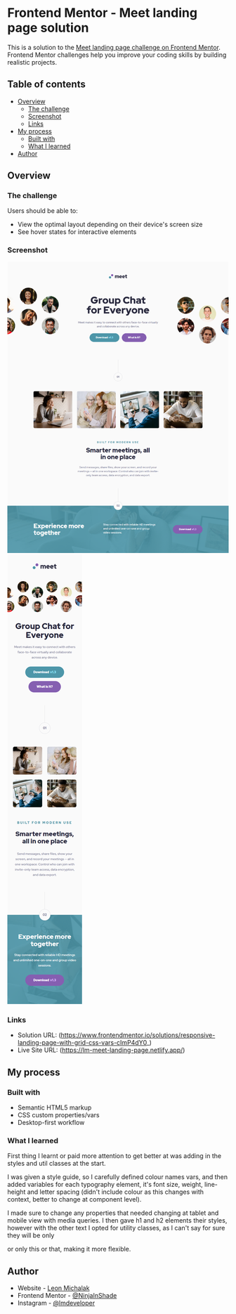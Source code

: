 # Frontend Mentor - Meet landing page solution

This is a solution to the [Meet landing page challenge on Frontend Mentor](https://www.frontendmentor.io/challenges/meet-landing-page-rbTDS6OUR). Frontend Mentor challenges help you improve your coding skills by building realistic projects.

## Table of contents

- [Overview](#overview)
  - [The challenge](#the-challenge)
  - [Screenshot](#screenshot)
  - [Links](#links)
- [My process](#my-process)
  - [Built with](#built-with)
  - [What I learned](#what-i-learned)
- [Author](#author)

## Overview

### The challenge

Users should be able to:

- View the optimal layout depending on their device's screen size
- See hover states for interactive elements

### Screenshot

![](./screenshots/Desktop_solution.png)
![](./screenshots/Mobile_solution.png)

### Links

- Solution URL: (https://www.frontendmentor.io/solutions/responsive-landing-page-with-grid-css-vars-cImP4dY0_)
- Live Site URL: (https://lm-meet-landing-page.netlify.app/)

## My process

### Built with

- Semantic HTML5 markup
- CSS custom properties/vars
- Desktop-first workflow

### What I learned

First thing I learnt or paid more attention to get better at was adding in the styles and util classes at the start.

I was given a style guide, so I carefully defined colour names vars, and then added variables for each typography element, it's font size, weight, line-height and letter spacing (didn't include colour as this changes with context, better to change at component level).

I made sure to change any properties that needed changing at tablet and mobile view with media queries. I then gave h1 and h2 elements their styles, however with the other text I opted for utility classes, as I can't say for sure they will be only <p> or only this or that, making it more flexible.

## Author

- Website - [Leon Michalak](https://www.leonmichalak.tech)
- Frontend Mentor - [@NinjaInShade](https://www.frontendmentor.io/profile/NinjaInShade)
- Instagram - [@lmdeveloper](https://www.instagram.com/lmdeveloper/)
